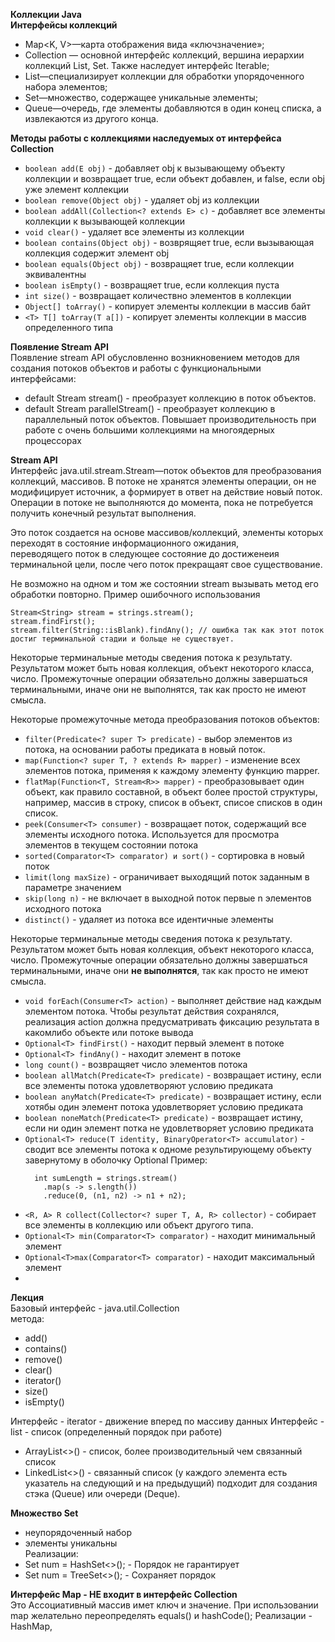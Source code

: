 **Коллекции Java**  
**Интерфейсы коллекций**
- Map<K, V>—карта отображения вида «ключзначение»;
- Collection<E> — основной интерфейс коллекций, вершина иерархии коллекций List, Set.
  Также наследует интерфейс Iterable<E>;
- List<E>—специализирует коллекции для обработки упорядоченного набора элементов;
- Set<E>—множество, содержащее уникальные элементы;
- Queue<E>—очередь, где элементы добавляются в один конец списка, а извлекаются из другого конца.  

**Методы работы с коллекциями наследуемых от интерфейса Collection<E>**
- `boolean add(E obj)` - добавляет obj к вызывающему объекту коллекции и возвращает true, если объект добавлен, 
  и false, если obj уже элемент коллекции
- `boolean remove(Object obj)` - удаляет obj из коллекции
- `boolean addAll(Collection<? extends E> c)` - добавляет все элементы коллекции к вызывающей коллекции
- `void clear()` - удаляет все элементы из коллекции
- `boolean contains(Object obj)` - возврящяет true, если вызывающая коллекция содержит элемент obj
- `boolean equals(Object obj)` - возвращяет true, если коллекции эквивалентны
- `boolean isEmpty()` - возвращяет true, если коллекция пуста
- `int size()` - возвращает количествно элементов в коллекции
- `Object[] toArray()` - копирует элементы коллекции в массив байт
- `<T> T[] toArray(T a[])` - копирует элементы коллекции в массив определенного типа

**Появление Stream API**  
Появление stream API обусловленно возникновением методов для создания потоков объектов и работы с функциональными 
интерфейсами:
- default Stream<E> stream() - преобразует коллекцию в поток объектов.
- default Stream<E> parallelStream() - преобразует коллекцию в параллельный поток объектов. Повышает производительность
  при работе с очень большими коллекциями на многоядерных процессорах

**Stream API**  
Интерфейс java.util.stream.Stream<T>—поток объектов для преобразования коллекций, массивов. 
В потоке не хранятся элементы операции, он не модифицирует источник, а формирует в ответ на действие новый поток. 
Операции в потоке не выполняются до момента, пока не потребуется получить конечный результат выполнения.  

Это поток создается на основе массивов/коллекций, элементы которых переходят в состояние информационного ожидания,  
переводящего поток в следующее состояние до достиженеия терминальной цели, после чего поток прекращаят свое существование.  

Не возможно на одном и том же состоянии stream вызывать метод его обработки повторно.
Пример ошибочного использования  
```
Stream<String> stream = strings.stream();
stream.findFirst();
stream.filter(String::isBlank).findAny(); // ошибка так как этот поток достиг терминальной стадии и больще не существует.
```  
Некоторые терминальные методы сведения потока к результату. Результатом может быть новая коллекция, 
объект некоторого класса, число. Промежуточные операции обязательно должны завершаться терминальными, 
иначе они не выполнятся, так как просто не имеют смысла.  

Некоторые промежуточные метода преобразования потоков объектов:
- `filter(Predicate<? super T> predicate)` - выбор элементов из потока, на основании работы предиката в новый поток.
- `map(Function<? super T, ? extends R> mapper)` - изменение всех элементов потока, применяя к каждому элементу функцию
  mapper.
- `flatMap(Function<T, Stream<R>> mapper)` - преобразовывает один объект, как правило составной, в объект более простой 
  структуры, например, массив в строку, список в объект, списое списков в один список.
- `peek(Consumer<T> consumer)` - возвращает поток, содержащий все элементы исходного потока. Используется для просмотра элементов
  в текущем состоянии потока
- `sorted(Comparator<T> comparator) и sort()` - сортировка в новый поток
- `limit(long maxSize)` - ограничивает выходящий поток заданным в параметре значением
- `skip(long n)` - не включает в выходной поток первые n элементов исходного потока
- `distinct()` - удаляет из потока все идентичные элементы

Некоторые терминальные методы сведения потока к результату. Результатом может быть новая коллекция, 
объект некоторого класса, число. Промежуточные операции обязательно должны завершаться терминальными, 
иначе они **не выполнятся**, так как просто не имеют смысла.
- `void forEach(Consumer<T> action)` - выполняет действие над каждым элементом потока. Чтобы результат действия сохранялся, 
  реализация action должна предусматривать фиксацию результата в какомлибо объекте или потоке вывода
- `Optional<T> findFirst()` - находит первый элемент в потоке
- `Optional<T> findAny()` - находит элемент в потоке
- `long count()` - возвращяет число элементов потока
- `boolean allMatch(Predicate<T> predicate)` - возвращает истину, если все элементы потока удовлетворяют условию предиката
- `boolean anyMatch(Predicate<T> predicate)` - возвращает истину, если хотябы один элемент потока удовлетворяет условию предиката
- `boolean noneMatch(Predicate<T> predicate)` - возвращает истину, если ни один элемент потка не удовлетворяет условию предиката
- `Optional<T> reduce(T identity, BinaryOperator<T> accumulator)` - сводит все элементы потока к одноме результирующему объекту
  завернутому в оболочку Optional
  Пример:
  ```
    int sumLength = strings.stream()
      .map(s -> s.length())
      .reduce(0, (n1, n2) -> n1 + n2);
  ```
- `<R, A> R collect(Collector<? super T, A, R> collector)` - собирает все элементы в коллекцию или объект другого типа.  
- `Optional<T> min(Comparator<T> comparator)` - находит минимальный элемент
- `Optional<T>max(Comparator<T> comparator)` - находит максимальный элемент
- 
  
  
**Лекция**  
Базовый интерфейс - java.util.Collection  
метода: 
- add()
- contains()
- remove()
- clear()
- iterator()
- size()
- isEmpty()

Интерфейс - iterator - движение вперед по массиву данных
Интерфейс - list - список (определенный порядок при работе)
- ArrayList<>() - список, более производительный чем связанный список
- LinkedList<>() - связанный список (у каждого элемента есть указатель на следующий и на предыдущий)  подходит для создания 
 стэка (Queue) или очереди (Deque).  

**Множество Set**  

- неупорядоченный набор
- элементы уникальны  
Реализации:
- Set<Long> num = HashSet<>(); - Порядок не гарантирует
- Set<Long> num = TreeSet<>(); - Сохраняет порядок

**Интерфейс Map - НЕ входит в интерфейс Collection**  
Это Ассоциативный массив имет ключ и значение.
При использовании map желательно переопределять equals() и hashCode();
Реализации - HashMap, 



